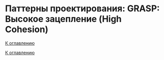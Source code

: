 # Паттерны проектирования: GRASP: Высокое зацепление (High Cohesion)

<!--
https://ru.wikipedia.org/wiki/GRASP
https://alishoff.com/blog/365
https://bool.dev/blog/detail/grasp-printsipy
https://habr.com/ru/articles/92570/
https://habr.com/ru/articles/38323/
-->

[К оглавлению](../../../README.md)



[К оглавлению](../../../README.md)
